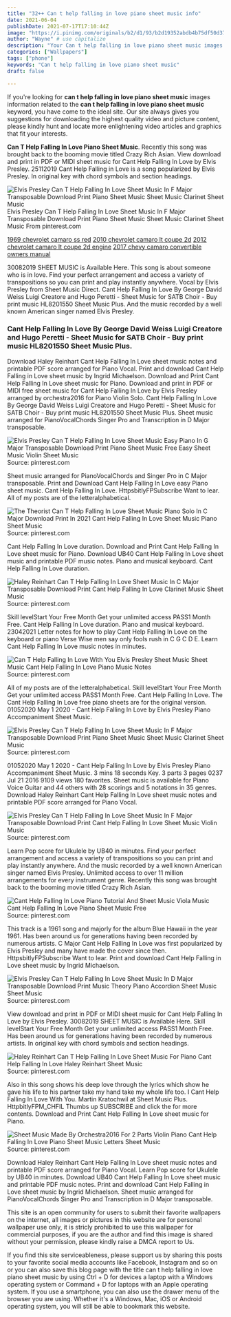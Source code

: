 ```yaml
---
title: "32++ Can t help falling in love piano sheet music info"
date: 2021-06-04
publishDate: 2021-07-17T17:10:44Z
image: "https://i.pinimg.com/originals/b2/d1/93/b2d19352abdb4b75df50d376403366dc.png"
author: "Wayne" # use capitalize
description: "Your Can t help falling in love piano sheet music images are ready in this website. Can t help falling in love piano sheet music are a topic that is being searched for and liked by netizens today. You can Get the Can t help falling in love piano sheet music files here. Get all royalty-free images."
categories: ["Wallpapers"]
tags: ["phone"]
keywords: "Can t help falling in love piano sheet music"
draft: false

---
```


If you're looking for **can t help falling in love piano sheet music** images information related to the **can t help falling in love piano sheet music** keyword, you have come to the ideal  site.  Our site always  gives you  suggestions  for downloading  the highest  quality video and picture  content, please kindly hunt and locate more enlightening video articles and graphics  that fit your interests.

**Can T Help Falling In Love Piano Sheet Music**. Recently this song was brought back to the booming movie titled Crazy Rich Asian. View download and print in PDF or MIDI sheet music for Cant Help Falling In Love by Elvis Presley. 25112019 Cant Help Falling in Love is a song popularized by Elvis Presley. In original key with chord symbols and section headings.

![Elvis Presley Can T Help Falling In Love Sheet Music In F Major Transposable Download Print Piano Sheet Music Sheet Music Clarinet Sheet Music](https://i.pinimg.com/originals/69/48/f1/6948f1309f5ca5ffd0113088773b60d8.gif "Elvis Presley Can T Help Falling In Love Sheet Music In F Major Transposable Download Print Piano Sheet Music Sheet Music Clarinet Sheet Music")
Elvis Presley Can T Help Falling In Love Sheet Music In F Major Transposable Download Print Piano Sheet Music Sheet Music Clarinet Sheet Music From pinterest.com

[1969 chevrolet camaro ss red](/1969-chevrolet-camaro-ss-red/)
[2010 chevrolet camaro lt coupe 2d](/2010-chevrolet-camaro-lt-coupe-2d/)
[2012 chevrolet camaro lt coupe 2d engine](/2012-chevrolet-camaro-lt-coupe-2d-engine/)
[2017 chevy camaro convertible owners manual](/2017-chevy-camaro-convertible-owners-manual/)

30082019 SHEET MUSIC is Available Here. This song is about someone who is in love. Find your perfect arrangement and access a variety of transpositions so you can print and play instantly anywhere. Vocal by Elvis Presley from Sheet Music Direct. Cant Help Falling In Love By George David Weiss Luigi Creatore and Hugo Peretti - Sheet Music for SATB Choir - Buy print music HL8201550 Sheet Music Plus. And the music recorded by a well known American singer named Elvis Presley.

### Cant Help Falling In Love By George David Weiss Luigi Creatore and Hugo Peretti - Sheet Music for SATB Choir - Buy print music HL8201550 Sheet Music Plus.

Download Haley Reinhart Cant Help Falling In Love sheet music notes and printable PDF score arranged for Piano Vocal. Print and download Cant Help Falling in Love sheet music by Ingrid Michaelson. Download and Print Cant Help Falling In Love sheet music for Piano. Download and print in PDF or MIDI free sheet music for Cant Help Falling In Love by Elvis Presley arranged by orchestra2016 for Piano Violin Solo. Cant Help Falling In Love By George David Weiss Luigi Creatore and Hugo Peretti - Sheet Music for SATB Choir - Buy print music HL8201550 Sheet Music Plus. Sheet music arranged for PianoVocalChords Singer Pro and Transcription in D Major transposable.


![Elvis Presley Can T Help Falling In Love Sheet Music Easy Piano In G Major Transposable Download Print Piano Sheet Music Free Easy Sheet Music Violin Sheet Music](https://i.pinimg.com/474x/79/32/b8/7932b8ff4ba17a7540eff5932c66b3d2.jpg "Elvis Presley Can T Help Falling In Love Sheet Music Easy Piano In G Major Transposable Download Print Piano Sheet Music Free Easy Sheet Music Violin Sheet Music")
Source: pinterest.com

Sheet music arranged for PianoVocalChords and Singer Pro in C Major transposable. Print and Download Cant Help Falling In Love easy Piano sheet music. Cant Help Falling In Love. HttpsbitlyFPSubscribe Want to lear. All of my posts are of the letteralphabetical.

![The Theorist Can T Help Falling In Love Sheet Music Piano Solo In C Major Download Print In 2021 Cant Help Falling In Love Sheet Music Piano Sheet Music](https://i.pinimg.com/originals/2d/7c/59/2d7c59a47a28420f31e4a8dbd6af3c82.gif "The Theorist Can T Help Falling In Love Sheet Music Piano Solo In C Major Download Print In 2021 Cant Help Falling In Love Sheet Music Piano Sheet Music")
Source: pinterest.com

Cant Help Falling In Love duration. Download and Print Cant Help Falling In Love sheet music for Piano. Download UB40 Cant Help Falling In Love sheet music and printable PDF music notes. Piano and musical keyboard. Cant Help Falling In Love duration.

![Haley Reinhart Can T Help Falling In Love Sheet Music In C Major Transposable Download Print Cant Help Falling In Love Clarinet Music Sheet Music](https://i.pinimg.com/originals/49/19/ab/4919abb502e98f8826186d2260d5c4fc.gif "Haley Reinhart Can T Help Falling In Love Sheet Music In C Major Transposable Download Print Cant Help Falling In Love Clarinet Music Sheet Music")
Source: pinterest.com

Skill levelStart Your Free Month Get your unlimited access PASS1 Month Free. Cant Help Falling In Love duration. Piano and musical keyboard. 23042021 Letter notes for how to play Cant Help Falling In Love on the keyboard or piano Verse Wise men say only fools rush in C G C D E. Learn Cant Help Falling In Love music notes in minutes.

![Can T Help Falling In Love With You Elvis Presley Sheet Music Sheet Music Cant Help Falling In Love Piano Music Notes](https://i.pinimg.com/originals/57/ac/64/57ac64009b2ed235092815e48b9d6247.jpg "Can T Help Falling In Love With You Elvis Presley Sheet Music Sheet Music Cant Help Falling In Love Piano Music Notes")
Source: pinterest.com

All of my posts are of the letteralphabetical. Skill levelStart Your Free Month Get your unlimited access PASS1 Month Free. Cant Help Falling In Love. The Cant Help Falling In Love free piano sheets are for the original version. 01052020 May 1 2020 - Cant Help Falling In Love by Elvis Presley Piano Accompaniment Sheet Music.

![Elvis Presley Can T Help Falling In Love Sheet Music In F Major Transposable Download Print Piano Sheet Music Sheet Music Clarinet Sheet Music](https://i.pinimg.com/originals/69/48/f1/6948f1309f5ca5ffd0113088773b60d8.gif "Elvis Presley Can T Help Falling In Love Sheet Music In F Major Transposable Download Print Piano Sheet Music Sheet Music Clarinet Sheet Music")
Source: pinterest.com

01052020 May 1 2020 - Cant Help Falling In Love by Elvis Presley Piano Accompaniment Sheet Music. 3 mins 18 seconds Key. 3 parts 3 pages 0237 Jul 21 2016 9109 views 180 favorites. Sheet music is available for Piano Voice Guitar and 44 others with 28 scorings and 5 notations in 35 genres. Download Haley Reinhart Cant Help Falling In Love sheet music notes and printable PDF score arranged for Piano Vocal.

![Elvis Presley Can T Help Falling In Love Sheet Music In F Major Transposable Download Print Cant Help Falling In Love Sheet Music Violin Music](https://i.pinimg.com/originals/da/5f/e0/da5fe0f225470a2a00556c26a922e541.gif "Elvis Presley Can T Help Falling In Love Sheet Music In F Major Transposable Download Print Cant Help Falling In Love Sheet Music Violin Music")
Source: pinterest.com

Learn Pop score for Ukulele by UB40 in minutes. Find your perfect arrangement and access a variety of transpositions so you can print and play instantly anywhere. And the music recorded by a well known American singer named Elvis Presley. Unlimited access to over 11 million arrangements for every instrument genre. Recently this song was brought back to the booming movie titled Crazy Rich Asian.

![Cant Help Falling In Love Piano Tutorial And Sheet Music Viola Music Cant Help Falling In Love Piano Sheet Music Free](https://i.pinimg.com/originals/47/6a/f6/476af67c290186a66bb69616294eaa59.png "Cant Help Falling In Love Piano Tutorial And Sheet Music Viola Music Cant Help Falling In Love Piano Sheet Music Free")
Source: pinterest.com

This track is a 1961 song and majorly for the album Blue Hawaii in the year 1961. Has been around us for generations having been recorded by numerous artists. C Major Cant Help Falling In Love was first popularized by Elvis Presley and many have made the cover since then. HttpsbitlyFPSubscribe Want to lear. Print and download Cant Help Falling in Love sheet music by Ingrid Michaelson.

![Elvis Presley Can T Help Falling In Love Sheet Music In D Major Transposable Download Print Music Theory Piano Accordion Sheet Music Sheet Music](https://i.pinimg.com/originals/cf/0e/6f/cf0e6feba8aff93aa94ffb79be3857b5.gif "Elvis Presley Can T Help Falling In Love Sheet Music In D Major Transposable Download Print Music Theory Piano Accordion Sheet Music Sheet Music")
Source: pinterest.com

View download and print in PDF or MIDI sheet music for Cant Help Falling In Love by Elvis Presley. 30082019 SHEET MUSIC is Available Here. Skill levelStart Your Free Month Get your unlimited access PASS1 Month Free. Has been around us for generations having been recorded by numerous artists. In original key with chord symbols and section headings.

![Haley Reinhart Can T Help Falling In Love Sheet Music For Piano Cant Help Falling In Love Haley Reinhart Sheet Music](https://i.pinimg.com/originals/fe/f9/16/fef9164182569a62899d61b10be84968.jpg "Haley Reinhart Can T Help Falling In Love Sheet Music For Piano Cant Help Falling In Love Haley Reinhart Sheet Music")
Source: pinterest.com

Also in this song shows his deep love through the lyrics which show he gave his life to his partner take my hand take my whole life too. I Cant Help Falling In Love With You. Martin Kratochwil at Sheet Music Plus. HttpbitlyFPM_CHFIL Thumbs up SUBSCRIBE and click the for more contents. Download and Print Cant Help Falling In Love sheet music for Piano.

![Sheet Music Made By Orchestra2016 For 2 Parts Violin Piano Cant Help Falling In Love Piano Sheet Music Letters Sheet Music](https://i.pinimg.com/originals/b2/d1/93/b2d19352abdb4b75df50d376403366dc.png "Sheet Music Made By Orchestra2016 For 2 Parts Violin Piano Cant Help Falling In Love Piano Sheet Music Letters Sheet Music")
Source: pinterest.com

Download Haley Reinhart Cant Help Falling In Love sheet music notes and printable PDF score arranged for Piano Vocal. Learn Pop score for Ukulele by UB40 in minutes. Download UB40 Cant Help Falling In Love sheet music and printable PDF music notes. Print and download Cant Help Falling in Love sheet music by Ingrid Michaelson. Sheet music arranged for PianoVocalChords Singer Pro and Transcription in D Major transposable.

This site is an open community for users to submit their favorite wallpapers on the internet, all images or pictures in this website are for personal wallpaper use only, it is stricly prohibited to use this wallpaper for commercial purposes, if you are the author and find this image is shared without your permission, please kindly raise a DMCA report to Us.

If you find this site serviceableness, please support us by sharing this posts to your favorite social media accounts like Facebook, Instagram and so on or you can also save this blog page with the title can t help falling in love piano sheet music by using Ctrl + D for devices a laptop with a Windows operating system or Command + D for laptops with an Apple operating system. If you use a smartphone, you can also use the drawer menu of the browser you are using. Whether it's a Windows, Mac, iOS or Android operating system, you will still be able to bookmark this website.
